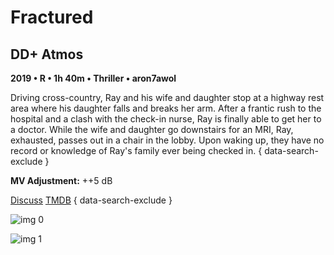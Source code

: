 # Fractured

## DD+ Atmos

**2019 • R • 1h 40m • Thriller • aron7awol**

Driving cross-country, Ray and his wife and daughter stop at a highway rest area where his daughter falls and breaks her arm. After a frantic rush to the hospital and a clash with the check-in nurse, Ray is finally able to get her to a doctor. While the wife and daughter go downstairs for an MRI, Ray, exhausted, passes out in a chair in the lobby. Upon waking up, they have no record or knowledge of Ray's family ever being checked in.
{ data-search-exclude }

**MV Adjustment:** ++5 dB

[Discuss](https://www.avsforum.com/threads/bass-eq-for-filtered-movies.2995212/post-58674940)  [TMDB](568091)
{ data-search-exclude }

![img 0](https://i.imgur.com/av7EUqw.jpg)

![img 1](https://i.imgur.com/mRTlFIU.png)

